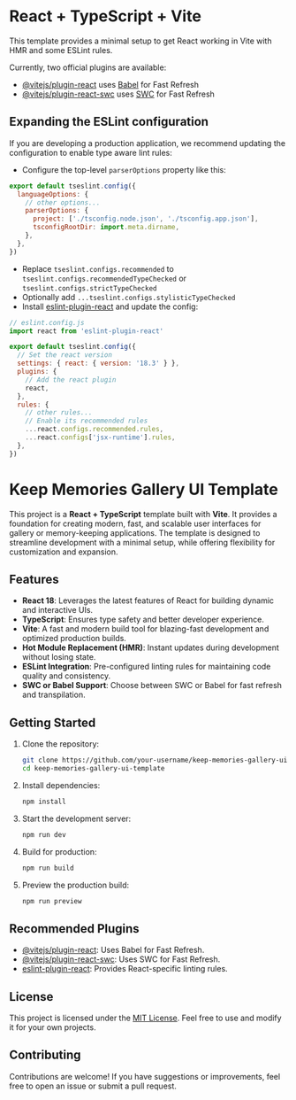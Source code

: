 # React + TypeScript + Vite

This template provides a minimal setup to get React working in Vite with HMR and some ESLint rules.

Currently, two official plugins are available:

- [@vitejs/plugin-react](https://github.com/vitejs/vite-plugin-react/blob/main/packages/plugin-react/README.md) uses [Babel](https://babeljs.io/) for Fast Refresh
- [@vitejs/plugin-react-swc](https://github.com/vitejs/vite-plugin-react-swc) uses [SWC](https://swc.rs/) for Fast Refresh

## Expanding the ESLint configuration

If you are developing a production application, we recommend updating the configuration to enable type aware lint rules:

- Configure the top-level `parserOptions` property like this:

```js
export default tseslint.config({
  languageOptions: {
    // other options...
    parserOptions: {
      project: ['./tsconfig.node.json', './tsconfig.app.json'],
      tsconfigRootDir: import.meta.dirname,
    },
  },
})
```

- Replace `tseslint.configs.recommended` to `tseslint.configs.recommendedTypeChecked` or `tseslint.configs.strictTypeChecked`
- Optionally add `...tseslint.configs.stylisticTypeChecked`
- Install [eslint-plugin-react](https://github.com/jsx-eslint/eslint-plugin-react) and update the config:

```js
// eslint.config.js
import react from 'eslint-plugin-react'

export default tseslint.config({
  // Set the react version
  settings: { react: { version: '18.3' } },
  plugins: {
    // Add the react plugin
    react,
  },
  rules: {
    // other rules...
    // Enable its recommended rules
    ...react.configs.recommended.rules,
    ...react.configs['jsx-runtime'].rules,
  },
})
```

# Keep Memories Gallery UI Template

This project is a **React + TypeScript** template built with **Vite**. It provides a foundation for creating modern, fast, and scalable user interfaces for gallery or memory-keeping applications. The template is designed to streamline development with a minimal setup, while offering flexibility for customization and expansion.

## Features

- **React 18**: Leverages the latest features of React for building dynamic and interactive UIs.
- **TypeScript**: Ensures type safety and better developer experience.
- **Vite**: A fast and modern build tool for blazing-fast development and optimized production builds.
- **Hot Module Replacement (HMR)**: Instant updates during development without losing state.
- **ESLint Integration**: Pre-configured linting rules for maintaining code quality and consistency.
- **SWC or Babel Support**: Choose between SWC or Babel for fast refresh and transpilation.

## Getting Started

1. Clone the repository:
   ```bash
   git clone https://github.com/your-username/keep-memories-gallery-ui-template.git
   cd keep-memories-gallery-ui-template
   ```

2. Install dependencies:
   ```bash
   npm install
   ```

3. Start the development server:
   ```bash
   npm run dev
   ```

4. Build for production:
   ```bash
   npm run build
   ```

5. Preview the production build:
   ```bash
   npm run preview
   ```

## Recommended Plugins

- [@vitejs/plugin-react](https://github.com/vitejs/vite-plugin-react): Uses Babel for Fast Refresh.
- [@vitejs/plugin-react-swc](https://github.com/vitejs/vite-plugin-react-swc): Uses SWC for Fast Refresh.
- [eslint-plugin-react](https://github.com/jsx-eslint/eslint-plugin-react): Provides React-specific linting rules.

## License

This project is licensed under the [MIT License](LICENSE). Feel free to use and modify it for your own projects.

## Contributing

Contributions are welcome! If you have suggestions or improvements, feel free to open an issue or submit a pull request.